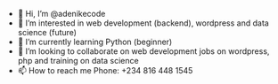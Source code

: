 - 👋 Hi, I’m @adenikecode
- 👀 I’m interested in web development (backend), wordpress and data science (future)
- 🌱 I’m currently learning Python (beginner)
- 💞️ I’m looking to collaborate on web development jobs on wordpress, php and training on data science 
- 📫 How to reach me Phone: +234 816 448 1545

<!---
adenikecode/adenikecode is a ✨ special ✨ repository because its `README.md` (this file) appears on your GitHub profile.
You can click the Preview link to take a look at your changes.
--->
